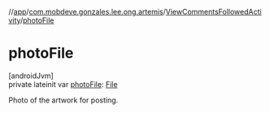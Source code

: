 //[app](../../../index.md)/[com.mobdeve.gonzales.lee.ong.artemis](../index.md)/[ViewCommentsFollowedActivity](index.md)/[photoFile](photo-file.md)

# photoFile

[androidJvm]\
private lateinit var [photoFile](photo-file.md): [File](https://developer.android.com/reference/kotlin/java/io/File.html)

Photo of the artwork for posting.
